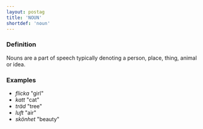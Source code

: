 ```yaml
---
layout: postag
title: 'NOUN'
shortdef: 'noun'
---
```


### Definition

Nouns are a part of speech typically denoting a person, place, thing,
animal or idea.

### Examples

- _flicka_ "girl"
- _katt_ "cat"
- _träd_ "tree"
- _luft_ "air"
- _skönhet_ "beauty"
